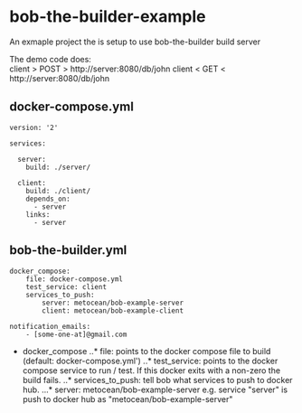 # bob-the-builder-example
An exmaple project the is setup to use bob-the-builder build server

The demo code does:  
client > POST > http://server:8080/db/john
client < GET < http://server:8080/db/john

## docker-compose.yml
```
version: '2'

services:

  server:
    build: ./server/

  client:
    build: ./client/
    depends_on:
      - server
    links:
      - server
```
## bob-the-builder.yml
```
docker_compose:
    file: docker-compose.yml
    test_service: client
    services_to_push:
        server: metocean/bob-example-server
        client: metocean/bob-example-client

notification_emails:
    - [some-one-at]@gmail.com
```
* docker_compose
..* file: points to the docker compose file to build (default: docker-compose.yml')
..* test_service: points to the docker compose service to run / test. If this docker exits with a non-zero the build fails.
..* services_to_push: tell bob what services to push to docker hub.
...* server: metocean/bob-example-server e.g. service "server" is push to docker hub as "metocean/bob-example-server"
